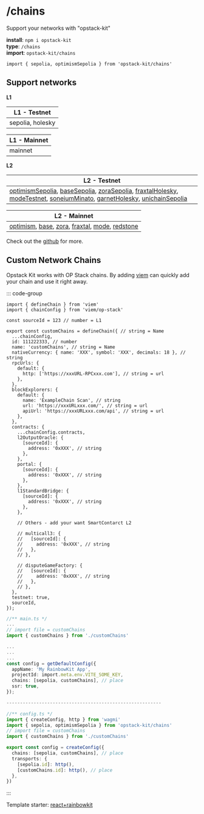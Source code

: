 # /chains

Support your networks with "opstack-kit" 

**install**: `npm i opstack-kit` <br>
**type**: `/chains` <br>
**import**: `opstack-kit/chains`

```ts[] 
import { sepolia, optimismSepolia } from 'opstack-kit/chains'
```

## Support networks

**L1**
<!-- #### L1 - Testnet -->
| L1 - Testnet |
|-----------|
| sepolia, holesky |
<!-- #### L1 - Mainnet -->
| L1 - Mainnet |
|-----------|
| mainnet |

**L2**
<!-- #### L2 - Testnet -->
| L2 - Testnet          |
|------------------|
| [optimismSepolia](/docs/networks/l2/testnet/optimismSepolia), [baseSepolia](/docs/networks/l2/testnet/baseSepolia), [zoraSepolia](/docs/networks/l2/testnet/zoraSepolia), [fraxtalHolesky](/docs/networks/l2/testnet/fraxtalHolesky), [modeTestnet](/docs/networks/l2/testnet/modeTestnet), [soneiumMinato](/docs/networks/l2/testnet/soneiumMinato), [garnetHolesky](/docs/networks/l2/testnet/garnetHolesky), [unichainSepolia](/docs/networks/l2/testnet/unichainSepolia) |
<!-- #### L2 - Mainnet -->
| L2 - Mainnet   |
|-----------|
| [optimism](/docs/networks/l2/mainnet/optimism), [base](/docs/networks/l2/mainnet/base), [zora](/docs/networks/l2/mainnet/zora), [fraxtal](/docs/networks/l2/mainnet/fraxtal), [mode](/docs/networks/l2/mainnet/mode), [redstone](/docs/networks/l2/mainnet/redstone) |

Check out the [github](https://github.com/opstack-kit/opstack-kit/tree/main/src/chains) for more.

## Custom Network Chains

Opstack Kit works with OP Stack chains. By adding [viem](https://viem.sh/op-stack) can quickly add your chain and use it right away.

::: code-group

```tsx [customChains.tsx]
import { defineChain } from 'viem'
import { chainConfig } from 'viem/op-stack'

const sourceId = 123 // number = L1

export const customChains = defineChain({ // string = Name
  ...chainConfig,
  id: 111222333, // number
  name: 'customChains', // string = Name
  nativeCurrency: { name: 'XXX', symbol: 'XXX', decimals: 18 }, // string
  rpcUrls: {
    default: {
      http: ['https://xxxURL-RPCxxx.com'], // string = url
    },
  },
  blockExplorers: {
    default: {
      name: 'ExampleChain Scan', // string
      url: 'https://xxxURLxxx.com/', // string = url
      apiUrl: 'https://xxxURLxxx.com/api', // string = url
    },
  },
  contracts: {
    ...chainConfig.contracts,
    l2OutputOracle: {
      [sourceId]: {
        address: '0xXXX', // string
      },
    },
    portal: {
      [sourceId]: {
        address: '0xXXX', // string
      },
    },
    l1StandardBridge: {
      [sourceId]: {
        address: '0xXXX', // string
      },
    },

    // Others - add your want SmartContarct L2

    // multicall3: {
    //   [sourceId]: {
    //     address: '0xXXX', // string
    //   },
    // },

    // disputeGameFactory: {
    //   [sourceId]: {
    //     address: '0xXXX', // string
    //   },
    // },
  },
  testnet: true,
  sourceId,
});

```
```ts [main/config.ts]
//** main.ts */
...
// import file = customChains
import { customChains } from './customChains'

...
...
...
const config = getDefaultConfig({
  appName: 'My RainbowKit App',
  projectId: import.meta.env.VITE_SOME_KEY,
  chains: [sepolia, customChains], // place
  ssr: true,
});

---------------------------------------------------------

//** config.ts */
import { createConfig, http } from 'wagmi'
import { sepolia, optimismSepolia } from 'opstack-kit/chains'
// import file = customChains
import { customChains } from './customChains'

export const config = createConfig({
  chains: [sepolia, customChains], // place
  transports: {
    [sepolia.id]: http(),
    [customChains.id]: http(), // place
  },
})
```

:::

Template starter: [react+rainbowkit](https://github.com/nidz-the-fact/React-with-Vitejs-for-Rainbowkit-to-Starter-Web3)

